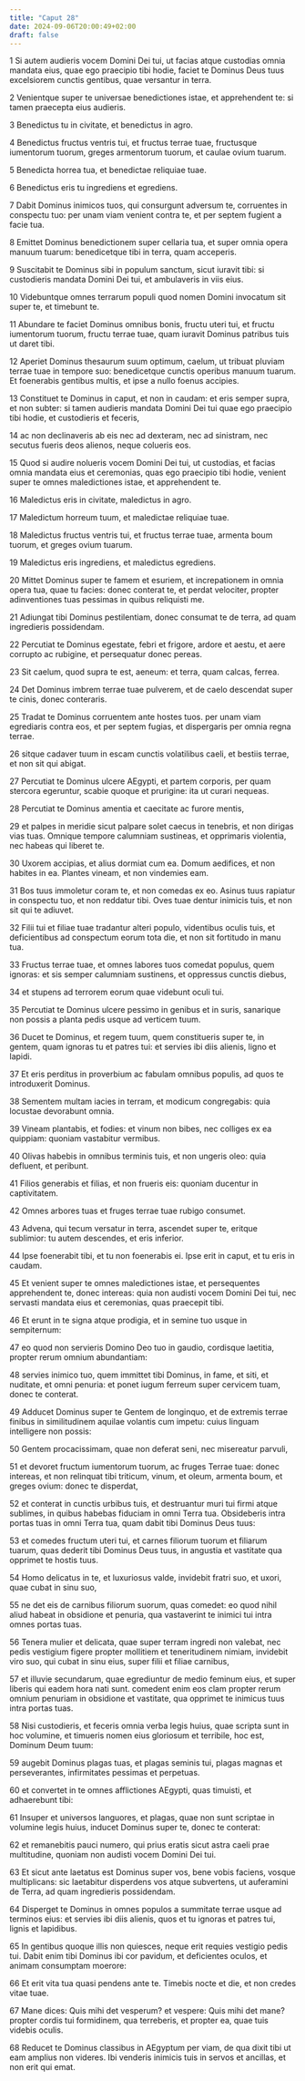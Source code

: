 ```yaml
---
title: "Caput 28"
date: 2024-09-06T20:00:49+02:00
draft: false
---
```



1 Si autem audieris vocem Domini Dei tui, ut facias atque custodias omnia mandata eius, quae ego praecipio tibi hodie, faciet te Dominus Deus tuus excelsiorem cunctis gentibus, quae versantur in terra.

2 Venientque super te universae benedictiones istae, et apprehendent te: si tamen praecepta eius audieris.

3 Benedictus tu in civitate, et benedictus in agro.

4 Benedictus fructus ventris tui, et fructus terrae tuae, fructusque iumentorum tuorum, greges armentorum tuorum, et caulae ovium tuarum.

5 Benedicta horrea tua, et benedictae reliquiae tuae.

6 Benedictus eris tu ingrediens et egrediens.

7 Dabit Dominus inimicos tuos, qui consurgunt adversum te, corruentes in conspectu tuo: per unam viam venient contra te, et per septem fugient a facie tua.

8 Emittet Dominus benedictionem super cellaria tua, et super omnia opera manuum tuarum: benedicetque tibi in terra, quam acceperis.

9 Suscitabit te Dominus sibi in populum sanctum, sicut iuravit tibi: si custodieris mandata Domini Dei tui, et ambulaveris in viis eius.

10 Videbuntque omnes terrarum populi quod nomen Domini invocatum sit super te, et timebunt te.

11 Abundare te faciet Dominus omnibus bonis, fructu uteri tui, et fructu iumentorum tuorum, fructu terrae tuae, quam iuravit Dominus patribus tuis ut daret tibi.

12 Aperiet Dominus thesaurum suum optimum, caelum, ut tribuat pluviam terrae tuae in tempore suo: benedicetque cunctis operibus manuum tuarum. Et foenerabis gentibus multis, et ipse a nullo foenus accipies.

13 Constituet te Dominus in caput, et non in caudam: et eris semper supra, et non subter: si tamen audieris mandata Domini Dei tui quae ego praecipio tibi hodie, et custodieris et feceris,

14 ac non declinaveris ab eis nec ad dexteram, nec ad sinistram, nec secutus fueris deos alienos, neque colueris eos.

15 Quod si audire nolueris vocem Domini Dei tui, ut custodias, et facias omnia mandata eius et ceremonias, quas ego praecipio tibi hodie, venient super te omnes maledictiones istae, et apprehendent te.

16 Maledictus eris in civitate, maledictus in agro.

17 Maledictum horreum tuum, et maledictae reliquiae tuae.

18 Maledictus fructus ventris tui, et fructus terrae tuae, armenta boum tuorum, et greges ovium tuarum.

19 Maledictus eris ingrediens, et maledictus egrediens.

20 Mittet Dominus super te famem et esuriem, et increpationem in omnia opera tua, quae tu facies: donec conterat te, et perdat velociter, propter adinventiones tuas pessimas in quibus reliquisti me.

21 Adiungat tibi Dominus pestilentiam, donec consumat te de terra, ad quam ingredieris possidendam.

22 Percutiat te Dominus egestate, febri et frigore, ardore et aestu, et aere corrupto ac rubigine, et persequatur donec pereas.

23 Sit caelum, quod supra te est, aeneum: et terra, quam calcas, ferrea.

24 Det Dominus imbrem terrae tuae pulverem, et de caelo descendat super te cinis, donec conteraris.

25 Tradat te Dominus corruentem ante hostes tuos. per unam viam egrediaris contra eos, et per septem fugias, et dispergaris per omnia regna terrae.

26 sitque cadaver tuum in escam cunctis volatilibus caeli, et bestiis terrae, et non sit qui abigat.

27 Percutiat te Dominus ulcere AEgypti, et partem corporis, per quam stercora egeruntur, scabie quoque et prurigine: ita ut curari nequeas.

28 Percutiat te Dominus amentia et caecitate ac furore mentis,

29 et palpes in meridie sicut palpare solet caecus in tenebris, et non dirigas vias tuas. Omnique tempore calumniam sustineas, et opprimaris violentia, nec habeas qui liberet te.

30 Uxorem accipias, et alius dormiat cum ea. Domum aedifices, et non habites in ea. Plantes vineam, et non vindemies eam.

31 Bos tuus immoletur coram te, et non comedas ex eo. Asinus tuus rapiatur in conspectu tuo, et non reddatur tibi. Oves tuae dentur inimicis tuis, et non sit qui te adiuvet.

32 Filii tui et filiae tuae tradantur alteri populo, videntibus oculis tuis, et deficientibus ad conspectum eorum tota die, et non sit fortitudo in manu tua.

33 Fructus terrae tuae, et omnes labores tuos comedat populus, quem ignoras: et sis semper calumniam sustinens, et oppressus cunctis diebus,

34 et stupens ad terrorem eorum quae videbunt oculi tui.

35 Percutiat te Dominus ulcere pessimo in genibus et in suris, sanarique non possis a planta pedis usque ad verticem tuum.

36 Ducet te Dominus, et regem tuum, quem constitueris super te, in gentem, quam ignoras tu et patres tui: et servies ibi diis alienis, ligno et lapidi.

37 Et eris perditus in proverbium ac fabulam omnibus populis, ad quos te introduxerit Dominus.

38 Sementem multam iacies in terram, et modicum congregabis: quia locustae devorabunt omnia.

39 Vineam plantabis, et fodies: et vinum non bibes, nec colliges ex ea quippiam: quoniam vastabitur vermibus.

40 Olivas habebis in omnibus terminis tuis, et non ungeris oleo: quia defluent, et peribunt.

41 Filios generabis et filias, et non frueris eis: quoniam ducentur in captivitatem.

42 Omnes arbores tuas et fruges terrae tuae rubigo consumet.

43 Advena, qui tecum versatur in terra, ascendet super te, eritque sublimior: tu autem descendes, et eris inferior.

44 Ipse foenerabit tibi, et tu non foenerabis ei. Ipse erit in caput, et tu eris in caudam.

45 Et venient super te omnes maledictiones istae, et persequentes apprehendent te, donec intereas: quia non audisti vocem Domini Dei tui, nec servasti mandata eius et ceremonias, quas praecepit tibi.

46 Et erunt in te signa atque prodigia, et in semine tuo usque in sempiternum:

47 eo quod non servieris Domino Deo tuo in gaudio, cordisque laetitia, propter rerum omnium abundantiam:

48 servies inimico tuo, quem immittet tibi Dominus, in fame, et siti, et nuditate, et omni penuria: et ponet iugum ferreum super cervicem tuam, donec te conterat.

49 Adducet Dominus super te Gentem de longinquo, et de extremis terrae finibus in similitudinem aquilae volantis cum impetu: cuius linguam intelligere non possis:

50 Gentem procacissimam, quae non deferat seni, nec misereatur parvuli,

51 et devoret fructum iumentorum tuorum, ac fruges Terrae tuae: donec intereas, et non relinquat tibi triticum, vinum, et oleum, armenta boum, et greges ovium: donec te disperdat,

52 et conterat in cunctis urbibus tuis, et destruantur muri tui firmi atque sublimes, in quibus habebas fiduciam in omni Terra tua. Obsideberis intra portas tuas in omni Terra tua, quam dabit tibi Dominus Deus tuus:

53 et comedes fructum uteri tui, et carnes filiorum tuorum et filiarum tuarum, quas dederit tibi Dominus Deus tuus, in angustia et vastitate qua opprimet te hostis tuus.

54 Homo delicatus in te, et luxuriosus valde, invidebit fratri suo, et uxori, quae cubat in sinu suo,

55 ne det eis de carnibus filiorum suorum, quas comedet: eo quod nihil aliud habeat in obsidione et penuria, qua vastaverint te inimici tui intra omnes portas tuas.

56 Tenera mulier et delicata, quae super terram ingredi non valebat, nec pedis vestigium figere propter mollitiem et teneritudinem nimiam, invidebit viro suo, qui cubat in sinu eius, super filii et filiae carnibus,

57 et illuvie secundarum, quae egrediuntur de medio feminum eius, et super liberis qui eadem hora nati sunt. comedent enim eos clam propter rerum omnium penuriam in obsidione et vastitate, qua opprimet te inimicus tuus intra portas tuas.

58 Nisi custodieris, et feceris omnia verba legis huius, quae scripta sunt in hoc volumine, et timueris nomen eius gloriosum et terribile, hoc est, Dominum Deum tuum:

59 augebit Dominus plagas tuas, et plagas seminis tui, plagas magnas et perseverantes, infirmitates pessimas et perpetuas.

60 et convertet in te omnes afflictiones AEgypti, quas timuisti, et adhaerebunt tibi:

61 Insuper et universos languores, et plagas, quae non sunt scriptae in volumine legis huius, inducet Dominus super te, donec te conterat:

62 et remanebitis pauci numero, qui prius eratis sicut astra caeli prae multitudine, quoniam non audisti vocem Domini Dei tui.

63 Et sicut ante laetatus est Dominus super vos, bene vobis faciens, vosque multiplicans: sic laetabitur disperdens vos atque subvertens, ut auferamini de Terra, ad quam ingredieris possidendam.

64 Disperget te Dominus in omnes populos a summitate terrae usque ad terminos eius: et servies ibi diis alienis, quos et tu ignoras et patres tui, lignis et lapidibus.

65 In gentibus quoque illis non quiesces, neque erit requies vestigio pedis tui. Dabit enim tibi Dominus ibi cor pavidum, et deficientes oculos, et animam consumptam moerore:

66 Et erit vita tua quasi pendens ante te. Timebis nocte et die, et non credes vitae tuae.

67 Mane dices: Quis mihi det vesperum? et vespere: Quis mihi det mane? propter cordis tui formidinem, qua terreberis, et propter ea, quae tuis videbis oculis.

68 Reducet te Dominus classibus in AEgyptum per viam, de qua dixit tibi ut eam amplius non videres. Ibi venderis inimicis tuis in servos et ancillas, et non erit qui emat.

